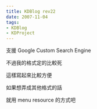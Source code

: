 ```yaml
---
title: KDBlog rev22
date: 2007-11-04
tags:
- KDBlog
- KDProject
---
```

支援 Google Custom Search Engine

不過我的格式定的比較死

這樣寫起來比較方便

如果想弄成其他格式的話

就用 menu resource 的方式吧

